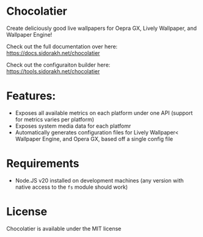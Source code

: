 # Chocolatier

Create deliciously good live wallpapers for Oepra GX, Lively Wallpaper, and Wallpaper Engine!

Check out the full documentation over here: https://docs.sidorakh.net/chocolatier

Check out the configuraiton builder here: https://tools.sidorakh.net/chocolatier


# Features:
- Exposes all available metrics on each platform under one API (support for metrics varies per platform)
- Exposes system media data for each platfomr
- Automatically generates configuration files for Lively Wallpaper< Wallpaper Engine, and Opera GX, based off a single config file


# Requirements
- Node.JS v20 installed on development machines (any version with native access to the `fs` module should work)

# License

Chocolatier is available under the MIT license